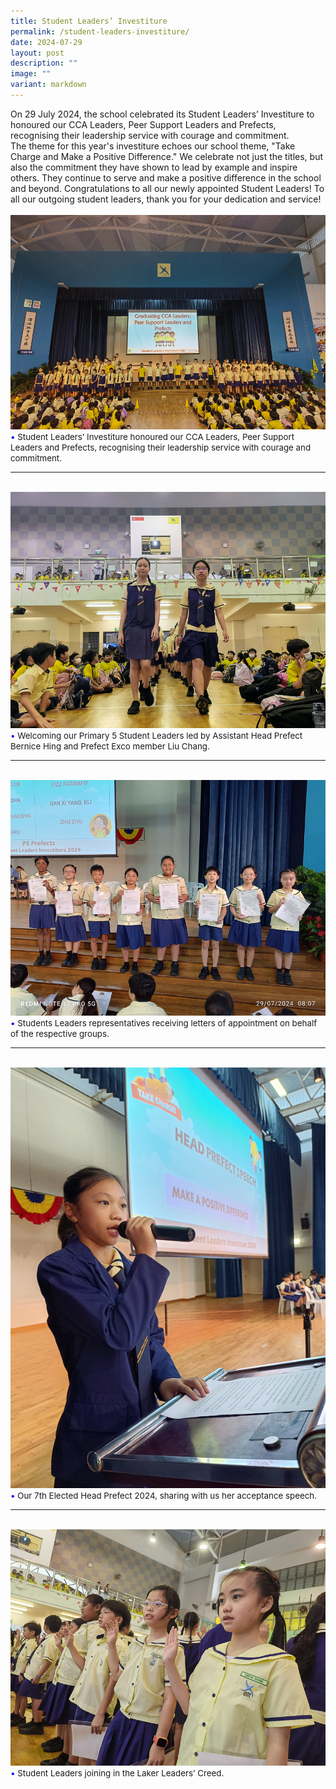 ```yaml
---
title: Student Leaders’ Investiture
permalink: /student-leaders-investiture/
date: 2024-07-29
layout: post
description: ""
image: ""
variant: markdown
---
```

On 29 July 2024, the school celebrated its Student Leaders’ Investiture to honoured our CCA Leaders, Peer Support Leaders and Prefects, recognising their leadership service with courage and commitment.<br>
The theme for this year's investiture echoes our school theme, "Take Charge and Make a Positive Difference." We celebrate not just the titles, but also the commitment they have shown to lead by example and inspire others. They continue to serve and make a positive difference in the school and beyond. 
Congratulations to all our newly appointed Student Leaders! To all our outgoing student leaders, thank you for your dedication and service!
<br><br>
<img src="/images/Happenings/SLI/SLI_2.png">
<br>
<span style="font-size:10pt;">
<span style="color:blue;">•</span> Student Leaders’ Investiture honoured our CCA Leaders, Peer Support Leaders and Prefects, recognising their leadership service with courage and commitment.</span>
<hr><br>
<img src="/images/Happenings/SLI/SLI_1.png">
<br>
<span style="font-size:10pt;">
<span style="color:blue;">•</span> Welcoming our Primary 5 Student Leaders led by Assistant Head Prefect Bernice Hing and Prefect Exco member Liu Chang.</span>
<hr><br>
<img src="/images/Happenings/SLI/SLI_3.png">
<br>
<span style="font-size:10pt;">
<span style="color:blue;">•</span> Students Leaders representatives receiving letters of appointment on behalf of the respective groups.</span>
<hr><br>
<img src="/images/Happenings/SLI/SLI_4.png">
<br>
<span style="font-size:10pt;">
<span style="color:blue;">•</span> Our 7th Elected Head Prefect 2024, sharing with us her acceptance speech.</span>
<hr><br>
<img src="/images/Happenings/SLI/SLI_5.png">
<br>
<span style="font-size:10pt;">
<span style="color:blue;">•</span> Student Leaders joining in the Laker Leaders’ Creed.</span>



